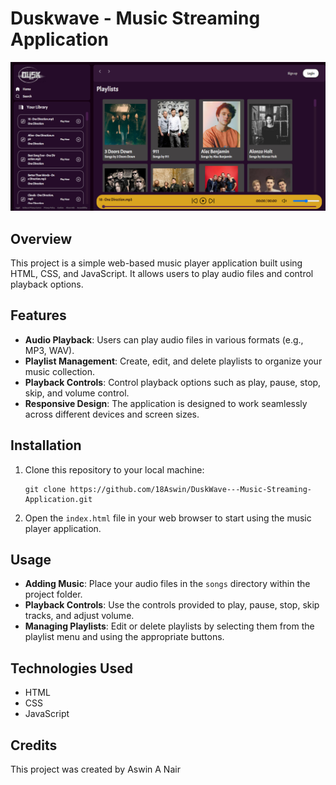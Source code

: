 # Duskwave - Music Streaming Application

![Duskwave Preview](preview.png)

## Overview
This project is a simple web-based music player application built using HTML, CSS, and JavaScript. It allows users to play audio files and control playback options.

## Features
- **Audio Playback**: Users can play audio files in various formats (e.g., MP3, WAV).
- **Playlist Management**: Create, edit, and delete playlists to organize your music collection.
- **Playback Controls**: Control playback options such as play, pause, stop, skip, and volume control.
- **Responsive Design**: The application is designed to work seamlessly across different devices and screen sizes.

## Installation
1. Clone this repository to your local machine:
    ```
    git clone https://github.com/18Aswin/DuskWave---Music-Streaming-Application.git
    ```
2. Open the `index.html` file in your web browser to start using the music player application.

## Usage
- **Adding Music**: Place your audio files in the `songs` directory within the project folder.
- **Playback Controls**: Use the controls provided to play, pause, stop, skip tracks, and adjust volume.
- **Managing Playlists**: Edit or delete playlists by selecting them from the playlist menu and using the appropriate buttons.

## Technologies Used
- HTML
- CSS
- JavaScript

## Credits
This project was created by Aswin A Nair

